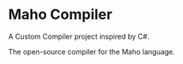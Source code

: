 # Maho Compiler
A Custom Compiler project inspired by C#.

The open-source compiler for the Maho language.
